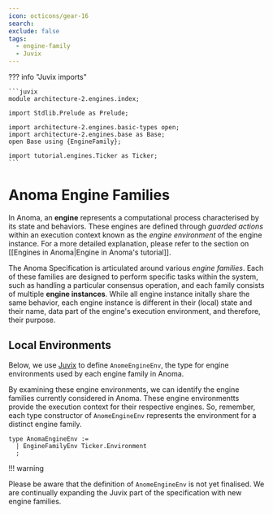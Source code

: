 ```yaml
---
icon: octicons/gear-16
search:
exclude: false
tags:
  - engine-family
  - Juvix
---
```



??? info "Juvix imports"

    ```juvix
    module architecture-2.engines.index;

    import Stdlib.Prelude as Prelude;
    
    import architecture-2.engines.basic-types open;
    import architecture-2.engines.base as Base;
    open Base using {EngineFamily};

    import tutorial.engines.Ticker as Ticker;
    ```

# Anoma Engine Families

In Anoma, an **engine** represents a computational process characterised by its
state and behaviors. These engines are defined through _guarded actions_
within an execution context known as the _engine environment_ of the engine
instance. For a more detailed explanation, please refer to the section on
[[Engines in Anoma|Engine in Anoma's tutorial]].

The Anoma Specification is articulated around various _engine families_. Each of
these families are designed to perform specific tasks within the system, such as handling
a particular consensus operation, and each family consists of multiple **engine instances**.
While all engine instance initally share the same behavior,
each engine instance is different in their (local) state and their name, data 
part of the engine's execution environment, and therefore, their purpose.

## Local Environments

Below, we use [Juvix](https://docs.juvix.org) to define `AnomeEngineEnv`, the type for
engine environments used by each engine family in Anoma. 

By examining these engine environments, we can identify the engine families
currently considered in Anoma. These engine environmentts provide the
execution context for their respective engines. So, remember, each type
constructor of `AnomeEngineEnv` represents the environment for a distinct
engine family.

```juvix
type AnomaEngineEnv := 
  | EngineFamilyEnv Ticker.Environment
  ;
```

!!! warning 

  Please be aware that the definition of `AnomeEngineEnv` is not yet finalised. 
  We are continually expanding the Juvix part of the specification with new engine families.


